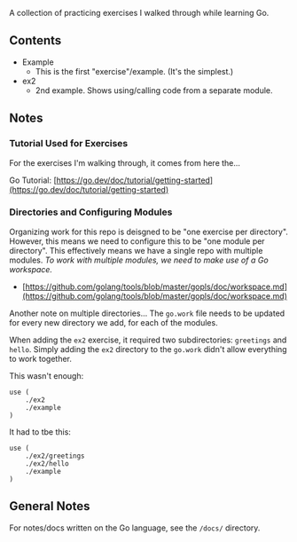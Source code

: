 A collection of practicing exercises I walked through while learning Go.

## Contents

- Example
  - This is the first "exercise"/example. (It's the simplest.)
- ex2
  - 2nd example. Shows using/calling code from a separate module.

## Notes

### Tutorial Used for Exercises 

For the exercises I'm walking through, it comes from here the...

Go Tutorial: [https://go.dev/doc/tutorial/getting-started](https://go.dev/doc/tutorial/getting-started)

### Directories and Configuring Modules

Organizing work for this repo is deisgned to be "one exercise per directory". However, this means we need to configure this to be "one module per directory". This effectively means we have a single repo with multiple modules. *To work with multiple modules, we need to make use of a Go workspace.*
- [https://github.com/golang/tools/blob/master/gopls/doc/workspace.md](https://github.com/golang/tools/blob/master/gopls/doc/workspace.md)

Another note on multiple directories...
The `go.work` file needs to be updated for every new directory we add, for each of the modules.

When adding the `ex2` exercise, it required two subdirectories: `greetings` and `hello`. Simply adding the `ex2` directory to the `go.work` didn't allow everything to work together.

This wasn't enough: 

```
use (
	./ex2
	./example
)
```

It had to tbe this:

```
use (
	./ex2/greetings
	./ex2/hello
	./example
)
```


## General Notes

For notes/docs written on the Go language, see the `/docs/` directory.

